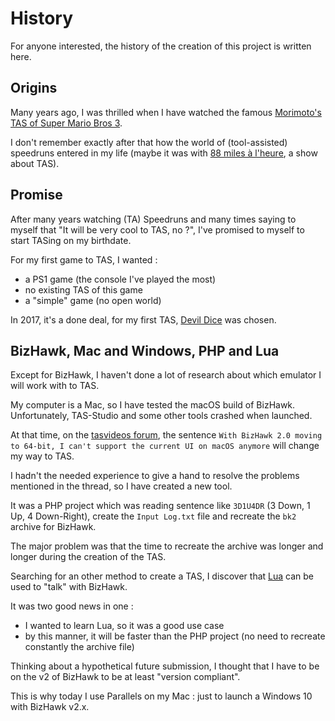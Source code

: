 # History

For anyone interested, the history of the creation of this project is written here.

## Origins

Many years ago, I was thrilled when I have watched the famous [Morimoto's TAS of Super Mario Bros 3](https://www.youtube.com/watch?v=qXEEobKbfX0).

I don't remember exactly after that how the world of (tool-assisted) speedruns entered in my life (maybe it was with [88 miles à l'heure](https://www.youtube.com/playlist?list=PLD400FA8A50319D8C), a show about TAS).

## Promise

After many years watching (TA) Speedruns and many times saying to myself that "It will be very cool to TAS, no ?", I've promised to myself to start TASing on my birthdate.

For my first game to TAS, I wanted :

- a PS1 game (the console I've played the most)
- no existing TAS of this game
- a "simple" game (no open world)

In 2017, it's a done deal, for my first TAS, [Devil Dice](https://en.wikipedia.org/wiki/Devil_Dice) was chosen.

## BizHawk, Mac and Windows, PHP and Lua

Except for BizHawk, I haven't done a lot of research about which emulator I will work with to TAS.

My computer is a Mac, so I have tested the macOS build of BizHawk. Unfortunately, TAS-Studio and some other tools crashed when launched.

At that time, on the [tasvideos forum](http://tasvideos.org/forum/viewtopic.php?t=12659&start=175), the sentence `With BizHawk 2.0 moving to 64-bit, I can't support the current UI on macOS anymore` will change my way to TAS.

I hadn't the needed experience to give a hand to resolve the problems mentioned in the thread, so I have created a new tool.

It was a PHP project which was reading sentence like `3D1U4DR` (3 Down, 1 Up, 4 Down-Right), create the `Input Log.txt` file and recreate the `bk2` archive for BizHawk.

The major problem was that the time to recreate the archive was longer and longer during the creation of the TAS.

Searching for an other method to create a TAS, I discover that [Lua](http://tasvideos.org/Bizhawk/LuaFunctions.html) can be used to "talk" with BizHawk.

It was two good news in one :

- I wanted to learn Lua, so it was a good use case
- by this manner, it will be faster than the PHP project (no need to recreate constantly the archive file)

Thinking about a hypothetical future submission, I thought that I have to be on the v2 of BizHawk to be at least "version compliant".

This is why today I use Parallels on my Mac : just to launch a Windows 10 with BizHawk v2.x.
